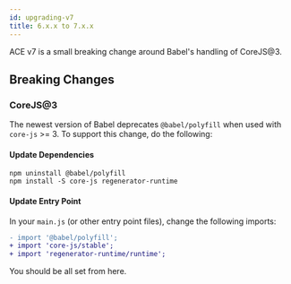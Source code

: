 ```yaml
---
id: upgrading-v7
title: 6.x.x to 7.x.x
---
```


ACE v7 is a small breaking change around Babel's handling of CoreJS@3.

## Breaking Changes
### CoreJS@3
The newest version of Babel deprecates `@babel/polyfill` when used with `core-js` >= 3. To support this change, do the following:

#### Update Dependencies
```
npm uninstall @babel/polyfill
npm install -S core-js regenerator-runtime
```

#### Update Entry Point
In your `main.js` (or other entry point files), change the following imports:

```diff
- import '@babel/polyfill';
+ import 'core-js/stable';
+ import 'regenerator-runtime/runtime';
```

You should be all set from here.
